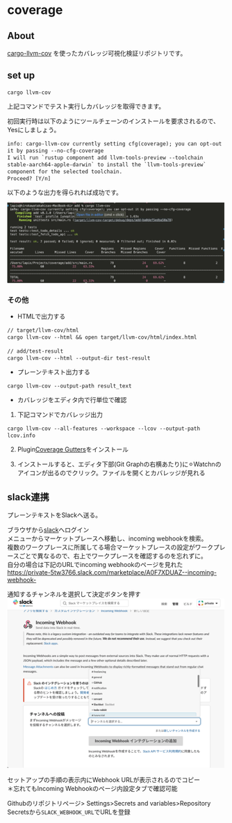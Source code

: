 # coverage

## About

[cargo-llvm-cov](https://github.com/taiki-e/cargo-llvm-cov) を使ったカバレッジ可視化検証リポジトリです。

## set up

```
cargo llvm-cov
```

上記コマンドでテスト実行しカバレッジを取得できます。

初回実行時は以下のようにツールチェーンのインストールを要求されるので、Yesにしましょう。

```
info: cargo-llvm-cov currently setting cfg(coverage); you can opt-out it by passing --no-cfg-coverage
I will run `rustup component add llvm-tools-preview --toolchain stable-aarch64-apple-darwin` to install the `llvm-tools-preview` component for the selected toolchain.
Proceed? [Y/n]
```

以下のような出力を得られれば成功です。

<img width="500" src="img/coverage-capture.png">

### その他

- HTMLで出力する

```
// target/llvm-cov/html
cargo llvm-cov --html && open target/llvm-cov/html/index.html

// add/test-result
cargo llvm-cov --html --output-dir test-result
```

- プレーンテキスト出力する

```
cargo llvm-cov --output-path result_text
```


- カバレッジをエディタ内で行単位で確認

1. 下記コマンドでカバレッジ出力

```
cargo llvm-cov --all-features --workspace --lcov --output-path lcov.info
```

2. Plugin[Coverage Gutters](https://open-vsx.org/extension/ryanluker/vscode-coverage-gutters)をインストール

3. インストールすると、エディタ下部(Git Graphの右横あたり)に⚪︎Watchnのアイコンが出るのでクリック。ファイルを開くとカバレッジが見れる

## slack連携

プレーンテキストをSlackへ送る。

ブラウザから[slack](https://slack.com/intl/ja-jp/)へログイン  
メニューからマーケットプレースへ移動し、incoming webhookを検索。  
複数のワークプレースに所属してる場合マーケットプレースの設定がワークプレースごとで異なるので、右上でワークプレースを確認するのを忘れずに。  
自分の場合は下記のURLでincoming webhookのページを見れた  
https://private-5tw3766.slack.com/marketplace/A0F7XDUAZ--incoming-webhook-

通知するチャンネルを選択して決定ボタンを押す  
<img width="500" src="img/webhook-select-channel.png">

セットアップの手順の表示内にWebhook URLが表示されるのでコピー  
＊忘れてもIncoming Webhookのページ内設定タブで確認可能

Githubのリポジトリページ> Settings>Secrets and variables>Repository Secretsから`SLACK_WEBHOOK_URL`でURLを登録

